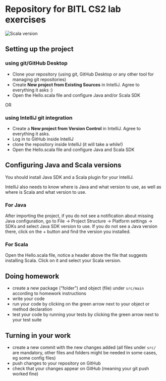 # Repository for BITL CS2 lab exercises

![Scala version](https://img.shields.io/badge/Scala-2.12.10-blue)

## Setting up the project

### using git/GitHub Desktop

- Clone your repository (using git, GitHub Desktop or any other tool for managing git repositories)
- Create **New project from Existing Sources** in IntelliJ. Agree to everything it asks :)
- Open the Hello.scala file and configure Java and/or Scala SDK

OR

### using IntelliJ git integration

- Create a **New project from Version Control** in IntelliJ. Agree to everything it asks.
- Log in to GitHub inside IntelliJ
- clone the repository inside IntelliJ (it will take a while!)
- Open the Hello.scala file and configure Java and Scala SDK

## Configuring Java and Scala versions

You should install Java SDK and a Scala plugin for your IntelliJ.

IntelliJ also needs to know where is Java and what version to use, as well as where is Scala and what version to use.

### For Java
After importing the project, if you do not see a notification about missing Java configuration, go to File -> Project Structure -> Platform settings -> SDKs and select Java SDK version to use. If you do not see a Java version there, click on the + button and find the version you installed.

### For Scala 

Open the Hello.scala file, notice a header above the file that suggests installing Scala. Click on it and select your Scala version.

## Doing homework

- create a new package ("folder") and object (file) under `src/main` according to homework instructions
- write your code
- run your code by clicking on the green arrow next to your object or method declaration
- test your code by running your tests by clicking the green arrow next to your test suite

## Turning in your work

- create a new commit with the new changes added (all files under `src/` are mandatory, other files and folders might be needed in some cases, eg some config files)
- push changes to your repository on GitHub
- check that your changes appear on GitHub (meaning your git push worked fine)
